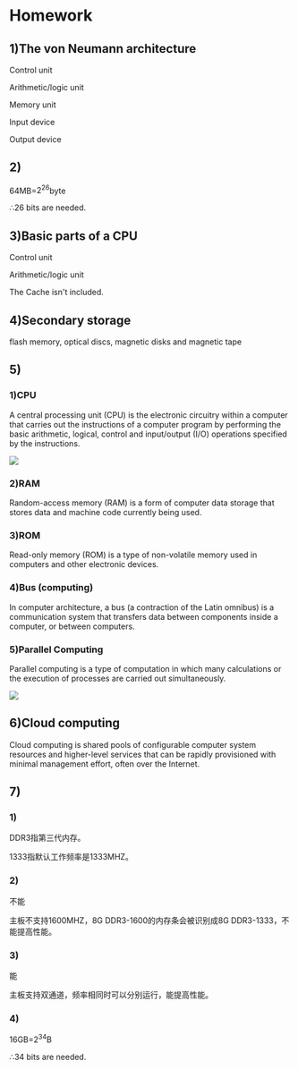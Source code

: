 # Homework
## 1)The von Neumann architecture
Control unit

Arithmetic/logic unit

Memory unit

Input device

Output device
## 2)
64MB=$2^{26}$byte

$\therefore$26 bits are needed.
## 3)Basic parts of a CPU
Control unit

Arithmetic/logic unit

The Cache isn't included.
## 4)Secondary storage
flash memory, optical discs, magnetic disks and magnetic tape
## 5)
### 1)CPU
A central processing unit (CPU) is the electronic circuitry within a computer that carries out the instructions of a computer program by performing the basic arithmetic, logical, control and input/output (I/O) operations specified by the instructions. 

![](https://upload.wikimedia.org/wikipedia/commons/d/dc/Intel_80486DX2_top.jpg)
### 2)RAM
Random-access memory (RAM) is a form of computer data storage that stores data and machine code currently being used.
### 3)ROM
Read-only memory (ROM) is a type of non-volatile memory used in computers and other electronic devices. 
### 4)Bus (computing)
In computer architecture, a bus (a contraction of the Latin omnibus) is a communication system that transfers data between components inside a computer, or between computers.
### 5)Parallel Computing
Parallel computing is a type of computation in which many calculations or the execution of processes are carried out simultaneously.

![](https://upload.wikimedia.org/wikipedia/commons/d/d3/IBM_Blue_Gene_P_supercomputer.jpg)
## 6)Cloud computing
Cloud computing is shared pools of configurable computer system resources and higher-level services that can be rapidly provisioned with minimal management effort, often over the Internet.
## 7)
### 1)
DDR3指第三代内存。

1333指默认工作频率是1333MHZ。
### 2)
不能

主板不支持1600MHZ，8G DDR3-1600的内存条会被识别成8G DDR3-1333，不能提高性能。
### 3)
能

主板支持双通道，频率相同时可以分别运行，能提高性能。
### 4)
16GB=$2^{34}$B

$\therefore$34 bits are needed.